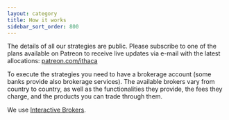 ```yaml
---
layout: category
title: How it works
sidebar_sort_order: 800
---
```


The details of all our strategies are public. Please subscribe to one of the plans available on Patreon to receive live updates via e-mail with the latest allocations: [patreon.com/ithaca](https://www.patreon.com/ithaca "Go to Patreon page")

To execute the strategies you need to have a brokerage account (some banks provide also brokerage services). The available brokers vary from country to country, as well as the functionalities they provide, the fees they charge, and the products you can trade through them.

We use [Interactive Brokers](https://www.interactivebrokers.com).
